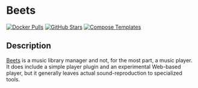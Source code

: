 # Beets

[![Docker Pulls](https://img.shields.io/docker/pulls/linuxserver/beets?style=flat-square&color=607D8B&label=docker%20pulls&logo=docker)](https://hub.docker.com/r/linuxserver/beets)
[![GitHub Stars](https://img.shields.io/github/stars/linuxserver/docker-beets?style=flat-square&color=607D8B&label=github%20stars&logo=github)](https://github.com/linuxserver/docker-beets)
[![Compose Templates](https://img.shields.io/static/v1?style=flat-square&color=607D8B&label=compose&message=templates)](https://github.com/GhostWriters/DockSTARTer/tree/master/compose/.apps/beets)

## Description

[Beets](http://beets.io/) is a music library manager and not, for the most part, a music player. It does include a simple player plugin and an experimental Web-based player, but it generally leaves actual sound-reproduction to specialized tools.
